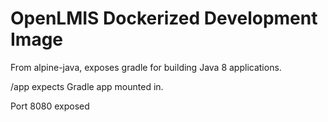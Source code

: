 # OpenLMIS Dockerized Development Image

From alpine-java, exposes gradle for building Java 8 applications.

/app expects Gradle app mounted in.

Port 8080 exposed

